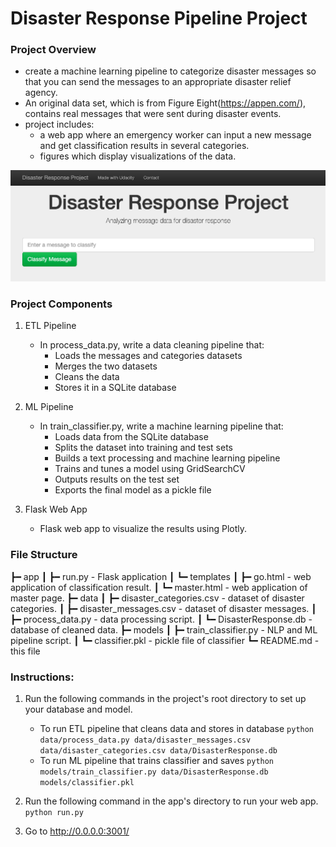 # Disaster Response Pipeline Project
### Project Overview
- create a machine learning pipeline to categorize disaster messages so that you can send the messages to an appropriate disaster relief agency.
- An original data set, which is from Figure Eight(https://appen.com/), contains real messages that were sent during disaster events.
- project includes:
    - a web app where an emergency worker can input a new message and get classification results in several categories.
    - figures which display visualizations of the data.
    
![screenshot of web app](https://github.com/yumx02/DisasterResponsePipeline/blob/master/Screen%20Shot%202020-04-20%20at%2021.54.35.png)

### Project Components
1. ETL Pipeline
    - In process_data.py, write a data cleaning pipeline that:
        - Loads the messages and categories datasets
        - Merges the two datasets
        - Cleans the data
        - Stores it in a SQLite database

2. ML Pipeline
    - In train_classifier.py, write a machine learning pipeline that:
        - Loads data from the SQLite database
        - Splits the dataset into training and test sets
        - Builds a text processing and machine learning pipeline
        - Trains and tunes a model using GridSearchCV
        - Outputs results on the test set
        - Exports the final model as a pickle file

3. Flask Web App
    - Flask web app to visualize the results using Plotly.


### File Structure
  ┣━ app
  ┃    ┣━ run.py - Flask application
  ┃    ┗━ templates
  ┃        ┣━ go.html - web application of classification result.
  ┃        ┗━ master.html - web application of master page.
  ┣━ data
  ┃    ┣━ disaster_categories.csv - dataset of disaster categories.
  ┃    ┣━ disaster_messages.csv - dataset of disaster messages.
  ┃    ┣━ process_data.py - data processing script.
  ┃    ┗━ DisasterResponse.db - database of cleaned data.
  ┣━ models
  ┃    ┣━ train_classifier.py - NLP and ML pipeline script.
  ┃    ┗━ classifier.pkl - pickle file of classifier
  ┗━ README.md - this file


### Instructions:
1. Run the following commands in the project's root directory to set up your database and model.

    - To run ETL pipeline that cleans data and stores in database
        `python data/process_data.py data/disaster_messages.csv data/disaster_categories.csv data/DisasterResponse.db`
    - To run ML pipeline that trains classifier and saves
        `python models/train_classifier.py data/DisasterResponse.db models/classifier.pkl`

2. Run the following command in the app's directory to run your web app.
    `python run.py`

3. Go to http://0.0.0.0:3001/
